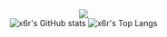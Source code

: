 <div align ="center"><img src="https://lanyard-profile-readme.vercel.app/api/336678828233588736?&bg=262626&borderRadius=4px"></div>
<div align="center"><img src="https://github-readme-stats.vercel.app/api?username=x6r&count_private=true&hide_border=true&icon_color=a57562&bg_color=262626&text_color=ffffff&show_icons=true&hide_rank=true&hide_title=true&hide=issues" alt = "x6r's GitHub stats"> <img src="https://github-readme-stats.vercel.app/api/top-langs/?username=x6r&hide_border=true&title_color=a57562&layout=compact&bg_color=262626&text_color=ffffff&exclude_repo=x6r.github.io&langs_count=4" alt = "x6r's Top Langs"></div>
